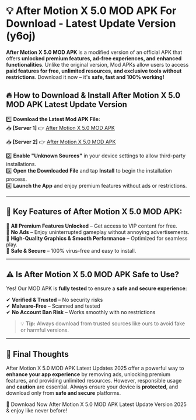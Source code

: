 # 💡 After Motion X 5.0 MOD APK For Download - Latest Update Version (y6oj)

**After Motion X 5.0 MOD APK** is a modified version of an official APK that offers **unlocked premium features, ad-free experiences, and enhanced functionalities**. Unlike the original version, Mod APKs allow users to access **paid features for free, unlimited resources, and exclusive tools without restrictions**. Download it now – it's **safe, fast and 100% working!**

## 🔥 **How to Download & Install After Motion X 5.0 MOD APK Latest Update Version**

1️⃣ **Download the Latest Mod APK File:**  
📥 **[Server 1]** 👉 [After Motion X 5.0 MOD APK](https://hapymods.com?title=After+Motion+X+5.0+MOD+APK&ref=FU1)

📥 **[Server 2]** 👉 [After Motion X 5.0 MOD APK](https://hapymods.com?title=After+Motion+X+5.0+MOD+APK&ref=FU1)

2️⃣ **Enable "Unknown Sources"** in your device settings to allow third-party installations.  
3️⃣ **Open the Downloaded File** and tap **Install** to begin the installation process.  
4️⃣ **Launch the App** and enjoy premium features without ads or restrictions.

---

## 🌟 **Key Features of After Motion X 5.0 MOD APK:**
 
🔽 **All Premium Features Unlocked** – Get access to VIP content for free.  
🔽 **No Ads** – Enjoy uninterrupted gameplay without annoying advertisements.  
🔽 **High-Quality Graphics & Smooth Performance** – Optimized for seamless play.  
🔽 **Safe & Secure** – 100% virus-free and easy to install.  

---

## ⚠️ **Is After Motion X 5.0 MOD APK Safe to Use?**

Yes! Our MOD APK is **fully tested** to ensure a **safe and secure experience**:

✔ **Verified & Trusted** – No security risks  
✔ **Malware-Free** – Scanned and tested  
✔ **No Account Ban Risk** – Works smoothly with no restrictions

> 💡 **Tip:** Always download from trusted sources like ours to avoid fake or harmful versions.

---

## 📌 **Final Thoughts**
 
After Motion X 5.0 MOD APK Latest Updates 2025 offer a powerful way to **enhance your app experience** by removing ads, unlocking premium features, and providing unlimited resources. However, responsible usage and **caution** are essential. Always ensure your device is **protected**, and download only from **safe and secure** platforms.  

🔽 Download Now After Motion X 5.0 MOD APK Latest Update Version 2025 & enjoy like never before!